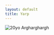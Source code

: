 ```yaml
---
layout: default
title: Yarp
---
```


![20yo]({{site.github.url}}/assets/comics/20yo.jpeg)
Argharghargh